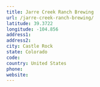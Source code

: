 ```yaml
---
title: Jarre Creek Ranch Brewing
url: /jarre-creek-ranch-brewing/
latitude: 39.3722
longitude: -104.856
address1: 
address2: 
city: Castle Rock
state: Colorado
code: 
country: United States
phone: 
website: 
---
```


